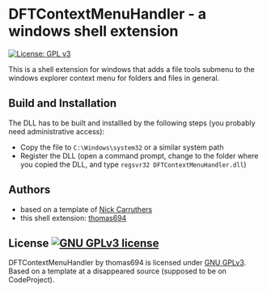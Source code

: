 # DFTContextMenuHandler - a windows shell extension

[![License: GPL v3](https://img.shields.io/badge/License-GPLv3-blue.svg)](https://www.gnu.org/licenses/gpl-3.0)

This is a shell extension for windows that adds a file tools submenu to the windows explorer context menu for folders and files in general.

## Build and Installation

The DLL has to be built and installled by the following steps (you probably need administrative access):
- Copy the file to `C:\Windows\system32` or a similar system path
- Register the DLL (open a command prompt, change to the folder where you copied the DLL, and type `regsvr32 DFTContextMenuHandler.dll`)

## Authors

- based on a template of [Nick Carruthers](https://www.codeproject.com/script/Membership/View.aspx?mid=161)
- this shell extension: [thomas694](https://github.com/thomas694/DFTContextMenuHandler)

## License <a rel="license" href="https://www.gnu.org/licenses/gpl-3.0"><img alt="GNU GPLv3 license" style="border-width:0" src="https://img.shields.io/badge/License-GPLv3-blue.svg" /></a>

<span xmlns:dct="http://purl.org/dc/terms/" property="dct:title">DFTContextMenuHandler</span> by thomas694 
is licensed under <a rel="license" href="https://www.gnu.org/licenses/gpl-3.0">GNU GPLv3</a>.<br/>
Based on a template at a disappeared source (supposed to be on CodeProject).
